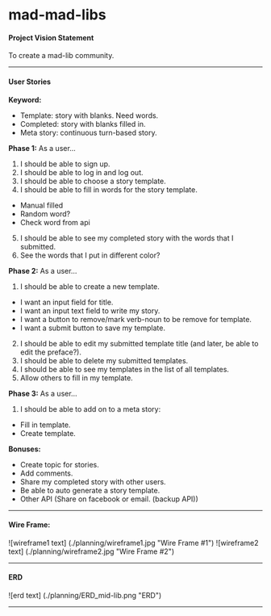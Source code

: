 # mad-mad-libs

#### Project Vision Statement
To create a mad-lib community.

---

#### User Stories
**Keyword:**
   * Template: story with blanks. Need words.
   * Completed: story with blanks filled in.
   * Meta story: continuous turn-based story.

**Phase 1:**
As a user…
 1. I should be able to sign up.
 2. I should be able to log in and log out.
 3. I should be able to choose a  story template.
 4. I should be able to fill in words for the story template.
   * Manual filled
   * Random word?
   * Check word from api
 5. I should be able to see my completed story with the words that I submitted.
 6. See the words that I put in different color?

**Phase 2:**
As a user…
 1. I should be able to create a new template.
   * I want an input field for title.
   * I want an input text field to write my story.
   * I want a button to remove/mark verb-noun to be remove for template.
   * I want a submit button to save my template.
 2. I should be able to edit my submitted template title (and later, be able to edit the preface?).
 3. I should be able to delete my submitted templates.
 4. I should be able to see my templates in the list of all templates.
 5. Allow others to fill in my template.

**Phase 3:**
As a user…
 1. I should be able to add on to a meta story:
   * Fill in template.
   * Create template.

**Bonuses:**
* Create topic for stories.
* Add comments.
* Share my completed story with other users.
* Be able to auto generate a story template.
* Other API (Share on facebook or email. (backup API))

---

#### Wire Frame:
![wireframe1 text] (./planning/wireframe1.jpg "Wire Frame #1")
![wireframe2 text] (./planning/wireframe2.jpg "Wire Frame #2")

---

#### ERD
![erd text] (./planning/ERD_mid-lib.png "ERD")

---

